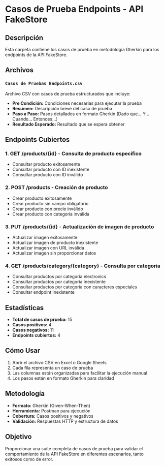 # Casos de Prueba Endpoints - API FakeStore

## Descripción
Esta carpeta contiene los casos de prueba en metodología Gherkin para los endpoints de la API FakeStore.

## Archivos

### `Casos de Pruebas Endpoints.csv`
Archivo CSV con casos de prueba estructurados que incluye:
- **Pre Condición:** Condiciones necesarias para ejecutar la prueba
- **Resumen:** Descripción breve del caso de prueba
- **Paso a Paso:** Pasos detallados en formato Gherkin (Dado que... Y... Cuando... Entonces...)
- **Resultado Esperado:** Resultado que se espera obtener

## Endpoints Cubiertos

### 1. **GET /products/{id}** - Consulta de producto específico
- Consultar producto exitosamente
- Consultar producto con ID inexistente
- Consultar producto con ID inválido

### 2. **POST /products** - Creación de producto
- Crear producto exitosamente
- Crear producto sin campo obligatorio
- Crear producto con precio inválido
- Crear producto con categoría inválida

### 3. **PUT /products/{id}** - Actualización de imagen de producto
- Actualizar imagen exitosamente
- Actualizar imagen de producto inexistente
- Actualizar imagen con URL inválida
- Actualizar imagen sin proporcionar datos

### 4. **GET /products/category/{category}** - Consulta por categoría
- Consultar productos por categoría electronics
- Consultar productos por categoría inexistente
- Consultar productos por categoría con caracteres especiales
- Consultar endpoint inexistente

## Estadísticas
- **Total de casos de prueba:** 15
- **Casos positivos:** 4
- **Casos negativos:** 11
- **Endpoints cubiertos:** 4

## Cómo Usar
1. Abrir el archivo CSV en Excel o Google Sheets
2. Cada fila representa un caso de prueba
3. Las columnas están organizadas para facilitar la ejecución manual
4. Los pasos están en formato Gherkin para claridad

## Metodología
- **Formato:** Gherkin (Given-When-Then)
- **Herramienta:** Postman para ejecución
- **Cobertura:** Casos positivos y negativos
- **Validación:** Respuestas HTTP y estructura de datos

## Objetivo
Proporcionar una suite completa de casos de prueba para validar el comportamiento de la API FakeStore en diferentes escenarios, tanto exitosos como de error.
